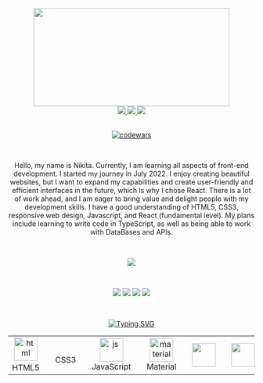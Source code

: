 <div align="center" dir="auto">
 
 <img src="https://user-images.githubusercontent.com/109273510/219876919-a2c4de08-4dc4-469d-b991-c1694a02c921.gif" width="400px" height="200px">
 <br />

 <a href="https://www.facebook.com/nikita.prokhorskiy/" target="_blank" >
  <img src="https://img.shields.io/badge/Facebook-turquoise.svg?&amp;style=for-the-badge&amp;logo=Facebook&amp;logoColor=white" />
 </a>

 <a href="https://t.me/proxxximo" target="_blank">
  <img src="https://img.shields.io/badge/Telegram-turquoise.svg?&amp;style=for-the-badge&amp;logo=Telegram&amp;logoColor=white" />
 </a>

 <a href="https://www.linkedin.com/in/nikita-prokhorskiy-624ab2265/" target="_blank">
  <img src="https://img.shields.io/badge/LinkedIn-turquoise.svg?&amp;style=for-the-badge&amp;logo=LinkedIn&amp;logoColor=white" />
 </a> 
 <div />

 <br />
 
 [![codewars](https://www.codewars.com/users/proxxximo/badges/large)](https://www.codewars.com/users/proxxximo)   

<br />

Hello, my name is Nikita. Currently, I am learning all aspects of front-end development. I started my journey in July 2022. I enjoy creating beautiful websites, but I want to expand my capabilities and create user-friendly and efficient interfaces in the future, which is why I chose React. There is a lot of work ahead, and I am eager to bring value and delight people with my development skills. I have a good understanding of HTML5, CSS3, responsive web design, Javascript, and React (fundamental level). My plans include learning to write code in TypeScript, as well as being able to work with DataBases and APIs.

<br />

![](http://github-profile-summary-cards.vercel.app/api/cards/profile-details?username=proxxximo&theme=2077)

<br />

![](http://github-profile-summary-cards.vercel.app/api/cards/repos-per-language?username=proxxximo&theme=2077)
![](http://github-profile-summary-cards.vercel.app/api/cards/most-commit-language?username=proxxximo&theme=2077)
![](http://github-profile-summary-cards.vercel.app/api/cards/stats?username=proxxximo&theme=2077)
![](http://github-profile-summary-cards.vercel.app/api/cards/productive-time?username=proxxximo&theme=2077&utcOffset=8)

<br />
 

[![Typing SVG](https://readme-typing-svg.herokuapp.com?font=Fira+Code&weight=500&size=24&pause=1000&color=0EF6F7&width=435&lines=🚀+Languages+and+Tools+🚀)](https://git.io/typing-svg)
 
 <table width="100%">
  <tr>
    <td align="center" width="96">
     <a href="#stack">
      <img src="https://user-images.githubusercontent.com/109273510/219883802-364eb8cc-d746-40a1-96af-c58e55b02bdc.png"
         width="48"
         height="48"
         alt="html"
      />
      <a/>
     <br /> HTML5
    <td/>
    <td align="center" width="96">
     <a href="#stack"
      <img src="https://user-images.githubusercontent.com/109273510/219883936-26f9543c-9b0d-418f-8caf-164b47c5102a.png"
         width="48"
         height="48"
         alt="css"
      />
     <a/>
     <br /> CSS3
    <td/>
    <td align="center" width="96">
      <img src="https://user-images.githubusercontent.com/109273510/219884120-ad88bc23-98fc-4042-b975-1d5bfecc7c76.png"
         width="48"
         height="48"
         alt="js"
      />
     <br /> JavaScript
    <td/>
    <td align="center" width="96">
      <img src="https://user-images.githubusercontent.com/109273510/219884288-f6bdb9cf-8352-45ad-9db5-040ea550afa6.png"
         width="48"
         height="48"
         alt="material"
      /> Material 
     <br /> 
    <td/>
    <td align="center" width="96">
      <img src=""
         width="48"
         height="48"
         alt=""
      />
     <br /> 
    <td/>
    <td align="center" width="96">
      <img src=""
         width="48"
         height="48"
         alt=""
      />
     <br /> 
    <td/>
    <td align="center" width="96">
      <img src=""
         width="48"
         height="48"
         alt=""
      />
     <br /> 
    <td/>
    <td align="center" width="96">
      <img src=""
         width="48"
         height="48"
         alt=""
      />
     <br /> 
    <td/>
    <td align="center" width="96">
      <img src=""
         width="48"
         height="48"
         alt=""
      />
     <br /> 
    <td/>
    <td align="center" width="96">
      <img src=""
         width="48"
         height="48"
         alt=""
      />
     <br /> 
    <td/>
    <td align="center" width="96">
      <img src=""
         width="48"
         height="48"
         alt=""
      />
     <br /> 
    <td/>
  <tr/>
 <table />
 
 <div/>

